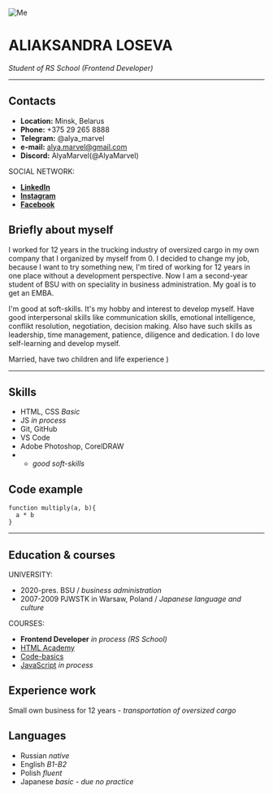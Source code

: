 ![Me](https://user-images.githubusercontent.com/101499440/159493281-ee29d9b9-998e-4e13-abd5-2fbd82eb31d9.jpg)

# ALIAKSANDRA LOSEVA #
*Student of RS School (Frontend Developer)*

**********
## Contacts ##

+ **Location:** Minsk, Belarus
+ **Phone:** +375 29 265 8888
+ **Telegram:** @alya_marvel
+ **e-mail:** alya.marvel@gmail.com  
+ **Discord:** AlyaMarvel(@AlyaMarvel)

SOCIAL NETWORK:
+ [**LinkedIn**](https://www.linkedin.com/in/%D0%B0%D0%BB%D0%B5%D0%BA%D1%81%D0%B0%D0%BD%D0%B4%D1%80%D0%B0-%D0%BB%D0%BE%D1%81%D0%B5%D0%B2%D0%B0-bb40851a1/)
+ [**Instagram**](https://www.instagram.com/aleks.loseva/)
+ [**Facebook**](https://www.facebook.com/alya.marvel/)

## Briefly about myself ##
I worked for 12 years in the trucking industry of oversized cargo in my own company that I organized by myself from 0. I decided to change my job, because I want to try something new, I'm tired of working for 12 years in one place without a development perspective. Now I am a second-year student of BSU with on speciality in business administration. My goal is to get an EMBA. 

I'm good at soft-skills. It's my hobby and interest to develop myself. Have good interpersonal skills like communication skills, emotional intelligence, conflikt resolution, negotiation, decision making. Also have such skills as leadership, time management, patience, diligence and dedication. I do love self-learning and develop myself.

Married, have two children and life experience )

**********

## Skills ##

+ HTML, CSS *Basic*
+ JS *in process*
+ Git, GitHub
+ VS Code
+ Adobe Photoshop, CorelDRAW
+ + *good soft-skills*

## Code example ##

```
function multiply(a, b){
  a * b
}
```

**********

## Education & courses ##

UNIVERSITY:
+ 2020-pres. BSU / *business administration*
+ 2007-2009 PJWSTK in Warsaw, Poland / *Japanese language and culture*

COURSES:
+ **Frontend Developer** *in process (RS School)*
+ [HTML Academy](https://htmlacademy.ru/)
+ [Code-basics](https://ru.code-basics.com/)
+ [JavaScript](https://learn.javascript.ru/) *in process*

## Experience work ##
Small own business for 12 years - *transportation of oversized cargo*

## Languages ##

* Russian *native*
* English *B1-B2*
* Polish *fluent*
* Japanese *basic - due no practice*


